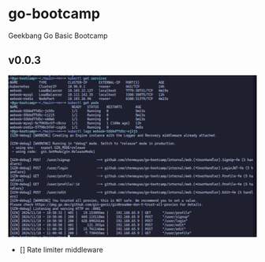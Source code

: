 # go-bootcamp
Geekbang Go Basic Bootcamp

## v0.0.3

![kube](./doc/images/v0.0.3/kube.png)

- [] Rate limiter middleware
